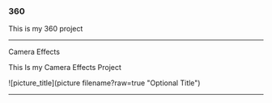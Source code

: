 ### 360

This is my 360 project

<script src="//360.vizor.io/scripts/embed.js" data-vizorurl="https://360.vizor.io/embed/v/rlebn" ></script>

***

Camera Effects

This Is my Camera Effects Project

![picture_title](picture filename?raw=true "Optional Title")


***
